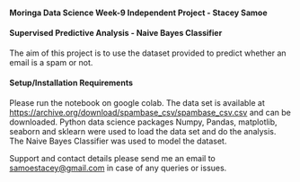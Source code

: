#### Moringa Data Science Week-9 Independent Project - Stacey Samoe

#### Supervised Predictive Analysis - Naive Bayes Classifier

The aim of this project is to use the dataset provided to predict whether an email is a spam or not. 


#### Setup/Installation Requirements

Please run the notebook on google colab. The data set is available at https://archive.org/download/spambase_csv/spambase_csv.csv and can be downloaded. Python data science packages Numpy, Pandas, matplotlib, seaborn and sklearn were used to load the data set and do the analysis.
The Naive Bayes Classifier was used to model the dataset. 

Support and contact details please send me an email to samoestacey@gmail.com in case of any queries or issues.